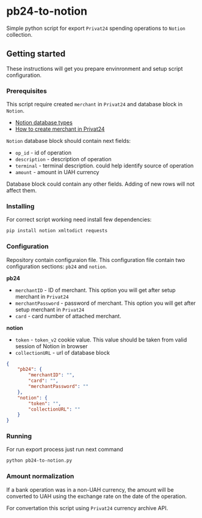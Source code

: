 # pb24-to-notion

Simple python script for export `Privat24` spending operations to `Notion` collection.

## Getting started

These instructions will get you prepare envinronment and setup script configuration.

### Prerequisites

This script require created `merchant` in `Privat24` and database block in `Notion`.

* [Notion database types](https://www.notion.so/Writing-editing-basics-68c7c67047494fdb87d50185429df93e#bff749e098814c7483ce57f0dd6ab09b)
* [How to create merchant  in Privat24](https://api.privatbank.ua/#p24/registration)

`Notion` database block should contain next fields:

* `op_id` - id of operation
* `description` - description of operation
* `terminal` - terminal description. could help identify source of operation
* `amount` - amount in UAH currency

Database block could contain any other fields. Adding of new rows will not affect them.

### Installing

For correct script working need install few dependencies:

```bash
pip install notion xmltodict requests
```

### Configuration

Repository contain configuraion file. This configuration file contain two configuration sections: `pb24` and `notion`.

**pb24**
* `merchantID` - ID of merchant. This option you will get after setup merchant in `Privat24`
* `merchantPassword` - password of merchant. This option you will get after setup merchant in `Privat24`
* `card` - card number of attached merchant.

**notion**
* `token` - `token_v2` cookie value. This value should be taken from valid session of Notion in browser
* `collectionURL` - url of database block

```json
{
    "pb24": {
        "merchantID": "",
        "card": "",
        "merchantPassword": ""
    },
    "notion": {
        "token": "",
        "collectionURL": ""
    }
}
```

### Running

For run export process just run next command

```bash
python pb24-to-notion.py
```

### Amount normalization

If a bank operation was in a non-UAH currency, the amount will be converted to UAH using
the exchange rate on the date of the operation.

For convertation this script using `Privat24` currency archive API.
